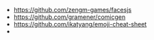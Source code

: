 - https://github.com/zengm-games/facesjs
- https://github.com/gramener/comicgen
- https://github.com/ikatyang/emoji-cheat-sheet
- 
